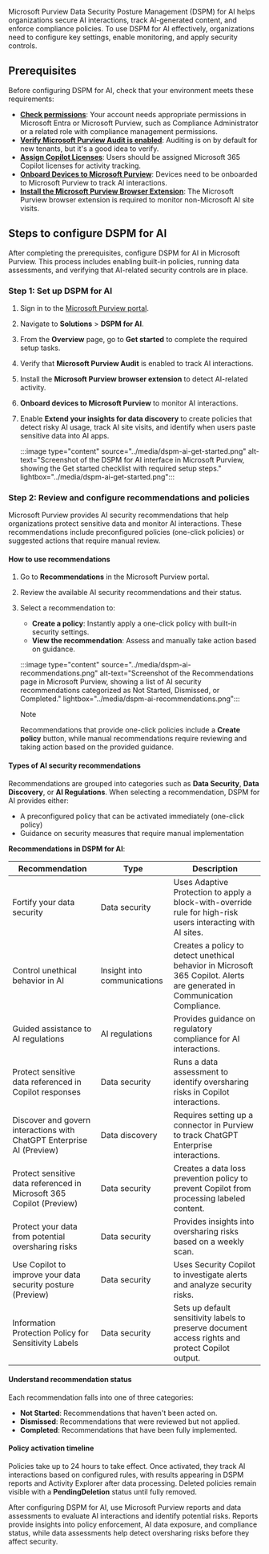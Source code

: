 Microsoft Purview Data Security Posture Management (DSPM) for AI helps organizations secure AI interactions, track AI-generated content, and enforce compliance policies. To use DSPM for AI effectively, organizations need to configure key settings, enable monitoring, and apply security controls.

## Prerequisites

Before configuring DSPM for AI, check that your environment meets these requirements:

- **[Check permissions](/purview/ai-microsoft-purview-permissions?azure-portal=true)**: Your account needs appropriate permissions in Microsoft Entra or Microsoft Purview, such as Compliance Administrator or a related role with compliance management permissions.
- **[Verify Microsoft Purview Audit is enabled](/purview/audit-log-enable-disable?azure-portal=true#verify-the-auditing-status-for-your-organization)**: Auditing is on by default for new tenants, but it's a good idea to verify.
- **[Assign Copilot Licenses](/copilot/microsoft-365/microsoft-365-copilot-enable-users?azure-portal=true#assign-licenses)**: Users should be assigned Microsoft 365 Copilot licenses for activity tracking.
- **[Onboard Devices to Microsoft Purview](/purview/device-onboarding-overview?azure-portal=true)**: Devices need to be onboarded to Microsoft Purview to track AI interactions.
- **[Install the Microsoft Purview Browser Extension](/purview/insider-risk-management-browser-support#configure-browser-signal-detection-for-microsoft-edge?azure-portal=true)**: The Microsoft Purview browser extension is required to monitor non-Microsoft AI site visits.

## Steps to configure DSPM for AI

After completing the prerequisites, configure DSPM for AI in Microsoft Purview. This process includes enabling built-in policies, running data assessments, and verifying that AI-related security controls are in place.

### Step 1: Set up DSPM for AI

1. Sign in to the [Microsoft Purview portal](https://purview.microsoft.com/?azure-portal=true).
1. Navigate to **Solutions** > **DSPM for AI**.
1. From the **Overview** page, go to **Get started** to complete the required setup tasks.
1. Verify that **Microsoft Purview Audit** is enabled to track AI interactions.
1. Install the **Microsoft Purview browser extension** to detect AI-related activity.
1. **Onboard devices to Microsoft Purview** to monitor AI interactions.
1. Enable **Extend your insights for data discovery** to create policies that detect risky AI usage, track AI site visits, and identify when users paste sensitive data into AI apps.

    :::image type="content" source="../media/dspm-ai-get-started.png" alt-text="Screenshot of the DSPM for AI interface in Microsoft Purview, showing the Get started checklist with required setup steps." lightbox="../media/dspm-ai-get-started.png":::

### Step 2: Review and configure recommendations and policies

Microsoft Purview provides AI security recommendations that help organizations protect sensitive data and monitor AI interactions. These recommendations include preconfigured policies (one-click policies) or suggested actions that require manual review.

#### How to use recommendations

1. Go to **Recommendations** in the Microsoft Purview portal.
1. Review the available AI security recommendations and their status.
1. Select a recommendation to:

   - **Create a policy**: Instantly apply a one-click policy with built-in security settings.
   - **View the recommendation**: Assess and manually take action based on guidance.

   :::image type="content" source="../media/dspm-ai-recommendations.png" alt-text="Screenshot of the Recommendations page in Microsoft Purview, showing a list of AI security recommendations categorized as Not Started, Dismissed, or Completed." lightbox="../media/dspm-ai-recommendations.png":::

   > [!NOTE]
   > Recommendations that provide one-click policies include a **Create policy** button, while manual recommendations require reviewing and taking action based on the provided guidance.

#### Types of AI security recommendations

Recommendations are grouped into categories such as **Data Security**, **Data Discovery**, or **AI Regulations**. When selecting a recommendation, DSPM for AI provides either:

- A preconfigured policy that can be activated immediately (one-click policy)
- Guidance on security measures that require manual implementation

**Recommendations in DSPM for AI**:

| Recommendation | Type | Description |
|-----|-----|-----|
| Fortify your data security | Data security | Uses Adaptive Protection to apply a block-with-override rule for high-risk users interacting with AI sites. |
| Control unethical behavior in AI | Insight into communications | Creates a policy to detect unethical behavior in Microsoft 365 Copilot. Alerts are generated in Communication Compliance. |
| Guided assistance to AI regulations | AI regulations | Provides guidance on regulatory compliance for AI interactions. |
| Protect sensitive data referenced in Copilot responses | Data security | Runs a data assessment to identify oversharing risks in Copilot interactions. |
| Discover and govern interactions with ChatGPT Enterprise AI (Preview) | Data discovery |Requires setting up a connector in Purview to track ChatGPT Enterprise interactions. |
| Protect sensitive data referenced in Microsoft 365 Copilot (Preview) | Data security | Creates a data loss prevention policy to prevent Copilot from processing labeled content. |
| Protect your data from potential oversharing risks | Data security | Provides insights into oversharing risks based on a weekly scan. |
| Use Copilot to improve your data security posture (Preview) | Data security | Uses Security Copilot to investigate alerts and analyze security risks. |
| Information Protection Policy for Sensitivity Labels | Data security | Sets up default sensitivity labels to preserve document access rights and protect Copilot output. |

#### Understand recommendation status

Each recommendation falls into one of three categories:

- **Not Started**: Recommendations that haven't been acted on.
- **Dismissed**: Recommendations that were reviewed but not applied.
- **Completed**: Recommendations that have been fully implemented.

#### Policy activation timeline

Policies take up to 24 hours to take effect. Once activated, they track AI interactions based on configured rules, with results appearing in DSPM reports and Activity Explorer after data processing. Deleted policies remain visible with a **PendingDeletion** status until fully removed.

After configuring DSPM for AI, use Microsoft Purview reports and data assessments to evaluate AI interactions and identify potential risks. Reports provide insights into policy enforcement, AI data exposure, and compliance status, while data assessments help detect oversharing risks before they affect security.
